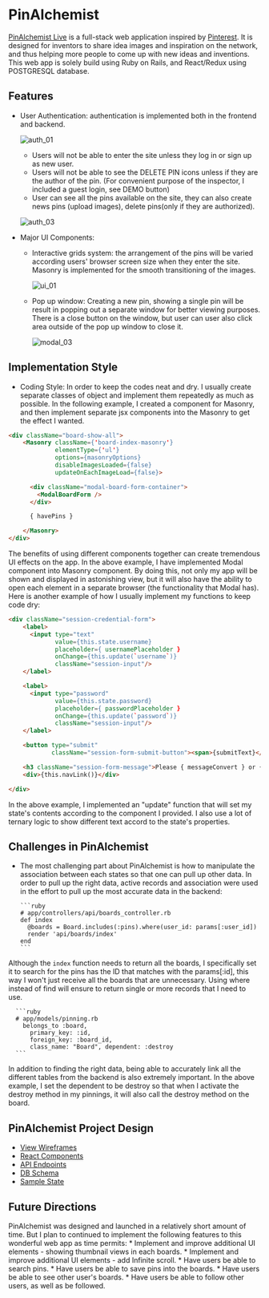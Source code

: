 # PinAlchemist

[PinAlchemist Live] is a full-stack web application inspired by [Pinterest].
It is designed for inventors to share idea images and inspiration on the network,
and thus helping more people to come up with new ideas and inventions.  
This web app is solely build using Ruby on Rails, and React/Redux using POSTGRESQL database.

## Features
  - User Authentication: authentication is implemented both in the frontend and backend.

    ![auth_01](https://user-images.githubusercontent.com/25352090/28740694-06f4442e-73bd-11e7-8e37-5dc28cedd5a1.png)

      * Users will not be able to enter the site unless they log in or sign up as new user.
      * Users will not be able to see the DELETE PIN icons unless if they are the author of the pin. (For convenient purpose of the inspector, I included a guest login, see DEMO button)
      * User can see all the pins available on the site, they can also create news pins (upload images), delete pins(only if they are authorized).

    ![auth_03](https://user-images.githubusercontent.com/25352090/28740704-18496f60-73bd-11e7-9439-2f9f9df5c54a.png)


  - Major UI Components:
    * Interactive grids system: the arrangement of the pins will be varied according users' browser screen size when they enter the site. Masonry is implemented for the smooth transitioning of the images.

      ![ui_01](https://user-images.githubusercontent.com/25352090/28740700-0fbb4576-73bd-11e7-82b7-226f7410448e.png)


    * Pop up window: Creating a new pin, showing a single pin will be result in popping out a separate window for better viewing purposes. There is a close button on the window, but user can user also click area outside of the pop up window to close it.

      ![modal_03](https://user-images.githubusercontent.com/25352090/28740697-0da37c0e-73bd-11e7-9e88-21926271b86a.png)


## Implementation Style
  - Coding Style: In order to keep the codes neat and dry. I usually create separate classes of object and implement them repeatedly as much as possible. In the following example, I created a component for Masonry,
  and then implement separate jsx components into the Masonry to get the effect I wanted.

  ```html
  <div className="board-show-all">
      <Masonry className={'board-index-masonry'}
               elementType={'ul'}
               options={masonryOptions}
               disableImagesLoaded={false}
               updateOnEachImageLoad={false}>

        <div className="modal-board-form-container">
          <ModalBoardForm />
        </div>

        { havePins }

      </Masonry>
  </div>
  ```

  The benefits of using different components together can create tremendous UI effects on the app. In the above example, I have implemented Modal component into Masonry component. By doing this, not only my app will be shown and displayed in astonishing view, but it will also have the ability to open each element in a separate browser (the functionality that Modal has). Here is another example of how I usually implement my functions to keep code dry:

  ```html
  <div className="session-credential-form">
      <label>
        <input type="text"
               value={this.state.username}
               placeholder={ usernamePlaceholder }
               onChange={this.update(`username`)}
               className="session-input"/>
      </label>

      <label>
        <input type="password"
               value={this.state.password}
               placeholder={ passwordPlaceholder }
               onChange={this.update(`password`)}
               className="session-input"/>
      </label>

      <button type="submit"
              className="session-form-submit-button"><span>{submitText}</span></button>

      <h3 className="session-form-message">Please { messageConvert } or { navConvert }</h3>
      <div>{this.navLink()}</div>

  </div>
  ```

In the above example, I implemented an "update" function that will set my state's contents according to the component I provided. I also use a lot of ternary logic to show different text accord to the state's properties.


## Challenges in  PinAlchemist

- The most challenging part about PinAlchemist is how to manipulate the association between each states so that one can pull up other data. In order to pull up the right data, active records and association were used in the effort to pull up the most accurate data in the backend:

      ```ruby
      # app/controllers/api/boards_controller.rb
      def index
        @boards = Board.includes(:pins).where(user_id: params[:user_id])
        render 'api/boards/index'
      end
      ```

Although the `index` function needs to return all the boards, I specifically set it to search for the pins has the ID that matches with the params[:id], this way I won't just receive all the boards that are unnecessary. Using where instead of find will ensure to return single or more records that I need to use.


      ```ruby
      # app/models/pinning.rb
        belongs_to :board,
          primary_key: :id,
          foreign_key: :board_id,
          class_name: "Board", dependent: :destroy
      ```

In addition to finding the right data, being able to accurately link all the different tables from the backend is also extremely important. In the above example, I set the dependent to be destroy so that when I activate the destroy method in my pinnings, it will also call the destroy method on the board.

## PinAlchemist Project Design
* [View Wireframes](docs/wireframes)
* [React Components](docs/component-hierarchy.md)
* [API Endpoints](docs/api-endpoints.md)
* [DB Schema](docs/schema.md)
* [Sample State](docs/sample-state.md)


## Future Directions
  PinAlchemist was designed and launched in a relatively short amount of time. But I plan to continued to implement the following features to this wonderful web app as time permits:
    * Implement and improve additional UI elements - showing thumbnail views in each boards.
    * Implement and improve additional UI elements - add Infinite scroll.
    * Have users be able to search pins.
    * Have users be able to save pins into the boards.
    * Have users be able to see other user's boards.
    * Have users be able to follow other users, as well as be followed.

[PinAlchemist Live]: https://pinalchemist.herokuapp.com/#/login
[Pinterest]: https://www.pinterest.com/
[wireframes]: (docs/wireframes)
[components]: (docs/component-hierarchy.md)
[sample-state]: (docs/sample-state.md)
[api-endpoints]: (docs/api-endpoints.md)
[schema]: (docs/schema.md)
